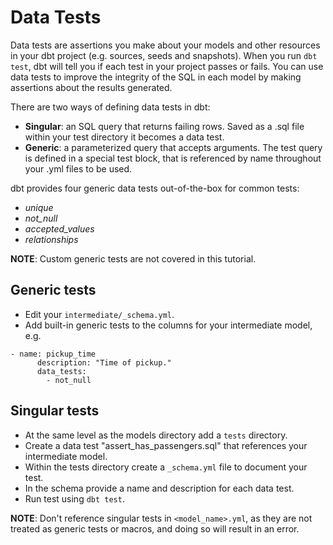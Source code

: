 # Data Tests

Data tests are assertions you make about your models and other resources in your dbt project (e.g. sources, seeds and snapshots). When you run `dbt test`, dbt will tell you if each test in your project passes or fails. You can use data tests to improve the integrity of the SQL in each model by making assertions about the results generated.

There are two ways of defining data tests in dbt:
- **Singular**: an SQL query that returns failing rows. Saved as a .sql file within your test directory it becomes a data test.
- **Generic**: a parameterized query that accepts arguments. The test query is defined in a special test block, that is referenced by name throughout your .yml files to be used.

dbt provides four generic data tests out-of-the-box for common tests:
- *unique*
- *not_null*
- *accepted_values*
- *relationships*

**NOTE**: Custom generic tests are not covered in this tutorial.

## Generic tests

- Edit your `intermediate/_schema.yml`.
- Add built-in generic tests to the columns for your intermediate model, e.g.

```
- name: pickup_time
      description: "Time of pickup."
      data_tests:
        - not_null
```

## Singular tests

- At the same level as the models directory add a `tests` directory.
- Create a data test "assert_has_passengers.sql" that references your intermediate model.
- Within the tests directory create a `_schema.yml` file to document your test.
- In the schema provide a name and description for each data test.
- Run test using `dbt test`.

**NOTE**: Don't reference singular tests in `<model_name>.yml`, as they are not treated as generic tests or macros, and doing so will result in an error.
